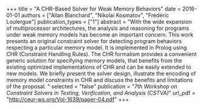 +++
title = "A CHR-Based Solver for Weak Memory Behaviors"
date = 2016-01-01
authors = ["Allan Blanchard", "Nikolai Kosmatov", "Frédéric Loulergue"]
publication_types = ["1"]
abstract = "With the wide expansion of multiprocessor  architectures, the analysis and reasoning for  programs under weak memory models has become an  important concern.  This work presents an original  constraint solver for detecting program behaviors  respecting a particular memory model.  It is  implemented in Prolog using CHR (Constraint Handling  Rules).  The CHR formalism provides a convenient  generic solution for specifying memory models, that  benefits from the existing optimized implementations  of CHR and can be easily extended to new models.  We  briefly present the solver design, illustrate the  encoding of memory model constraints in CHR and  discuss the benefits and limitations of the  proposal.  "
selected = "false"
publication = "*7th Workshop on Constraint Solvers in Testing,  Verification, and Analysis (CSTVA)*"
url_pdf = "http://ceur-ws.org/Vol-1639/paper-04.pdf"
+++

